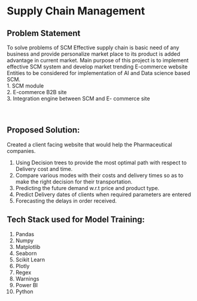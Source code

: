 # Supply Chain Management

## Problem Statement

 
To solve problems of SCM
Effective supply chain is basic need of any business and provide personalize market place to its product is added advantage in current market.
Main purpose of this project is to implement effective SCM system and develop market trending E-commerce website
Entities to be considered for implementation of AI and Data science based SCM.
<br> 1. SCM module <br> 2. E-commerce B2B site <br> 3. Integration engine between SCM and E- commerce site <br> <br> <br> 

## Proposed Solution:

Created a client facing website that would help the Pharmaceutical companies.
 
1. Using Decision trees to provide the most optimal path with respect to Delivery cost and time.<br>
2. Compare various modes with their costs and delivery times so as to make the right decision for their transportation.<br>
3. Predicting the future demand w.r.t price and product type.<br>
4. Predict Delivery dates of clients when required parameters are entered <br>
5. Forecasting the delays in order received.<br>
 
 
## Tech Stack used for Model Training: <br>
1. Pandas <br>
2. Numpy <br>
3. Matplotlib<br>
4. Seaborn<br>
5. Scikit Learn<br>
6. Plotly<br>
7. Regex <br>
8. Warnings <br>
9. Power BI<br>
10. Python<br>
